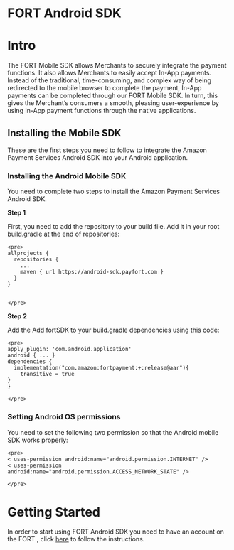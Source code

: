 # FORT Android SDK

# Intro

The FORT Mobile SDK allows Merchants to securely integrate the payment functions. It also allows Merchants to easily accept In-App payments. Instead of the traditional, time-consuming, and complex way of being redirected to the mobile browser to complete the payment, In-App payments can be completed through our FORT Mobile SDK. In turn, this gives the Merchant’s consumers a smooth, pleasing user-experience by using In-App payment functions through the native applications.


##  Installing the Mobile SDK

These are the first steps you need to follow to integrate the Amazon
Payment Services Android SDK into your Android application.

### Installing the Android Mobile SDK

You need to complete two steps to install the Amazon Payment Services
Android SDK.

**Step 1**

First, you need to add the repository to your build file. Add it in your
root build.gradle at the end of repositories:

```
<pre>
allprojects {
  repositories {
    ...
    maven { url https://android-sdk.payfort.com }
  }
}


</pre>
```


**Step 2**

Add the Add fortSDK to your build.gradle dependencies using this code:

```<div class="center-column"></div> 
<pre>
apply plugin: 'com.android.application' 
android { ... } 
dependencies {
  implementation("com.amazon:fortpayment:+:release@aar"){
    transitive = true
}  
}

</pre>
```

### Setting Android OS permissions

You need to set the following two permission so that the Android mobile
SDK works properly:

```<div class="center-column"></div> 
<pre>
< uses-permission android:name="android.permission.INTERNET" />
< uses-permission android:name="android.permission.ACCESS_NETWORK_STATE" />

</pre>
```
# Getting Started

In order to start using FORT Android SDK you need to have an account on the FORT ,  click [here](https://github.com/payfort/fort-android-sdk/wiki)
 to follow the instructions.
